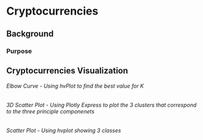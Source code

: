 # Cryptocurrencies

## Background

### Purpose



## Cryptocurrencies Visualization

###### Elbow Curve - Using hvPlot to find the best value for K
> 

###### 3D Scatter Plot - Using Plotly Express to plot the 3 clusters that correspond to the three principle componenets
> 

###### Scatter Plot - Using hvplot showing 3 classes
> 

